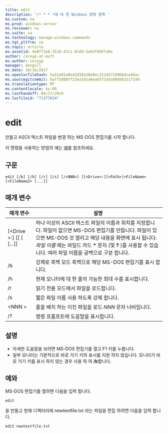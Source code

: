 ```yaml
---
title: edit
description: '\* * * *에 대 한 Windows 명령 항목 '
ms.custom: na
ms.prod: windows-server
ms.reviewer: na
ms.suite: na
ms.technology: manage-windows-commands
ms.tgt_pltfrm: na
ms.topic: article
ms.assetid: 4e0ff2e8-3518-47c1-8c69-5e93f895fa0e
author: coreyp-at-msft
ms.author: coreyp
manager: dongill
ms.date: 10/16/2017
ms.openlocfilehash: 5a51a81a0ed2d28a30e8ec221d5719968dce48ac
ms.sourcegitcommit: 6aff3d88ff22ea141a6ea6572a5ad8dd6321f199
ms.translationtype: MT
ms.contentlocale: ko-KR
ms.lasthandoff: 09/27/2019
ms.locfileid: "71377624"
---
```

# <a name="edit"></a>edit



만들고 ASCII 텍스트 파일을 변경 하는 MS-DOS 편집기를 시작 합니다.

이 명령을 사용하는 방법의 예는 [예](#BKMK_examples)를 참조하세요.

## <a name="syntax"></a>구문

```
edit [/b] [/h] [/r] [/s] [/<NNN>] [[<Drive>:][<Path>]<FileName> [<FileName2> [...]]
```

## <a name="parameters"></a>매개 변수

|매개 변수|설명|
|---------|-----------|
|[\<Drive >:] [<Path>] <FileName> [<FileName2> [...]]|하나 이상의 ASCII 텍스트 파일의 이름과 위치를 지정합니다. 파일이 없으면 MS-DOS 편집기를 만듭니다. 파일이 있으면 MS-DOS 것 열리고 해당 내용을 화면에 표시 됩니다. *파일 이름* 에는 와일드 카드 **&#42;** 문자 (및 **?** )를 사용할 수 있습니다. 여러 파일 이름을 공백으로 구분 합니다.|
|/b|강제로 흑백 모드 흑백으로 해당 MS-DOS 편집기를 표시 합니다.|
|/h|현재 모니터에 대 한 줄의 가능한 최대 수를 표시합니다.|
|/r|읽기 전용 모드에서 파일을 로드합니다.|
|/s|짧은 파일 이름 사용 하도록 강제 합니다.|
|\<NNN >|줄을 배치 하는 이진 파일을 로드 *NNN* 문자 너비입니다.|
|/?|명령 프롬프트에 도움말을 표시합니다.|

## <a name="remarks"></a>설명

-   자세한 도움말을 보려면 MS-DOS 편집기를 열고 F1 키를 누릅니다.
-   일부 모니터는 기본적으로 바로 가기 키의 표시를 지원 하지 않습니다. 모니터가 바로 가기 키를 표시 하지 않는 경우 사용 하 여 **/b**합니다.

## <a name="BKMK_examples"></a>예와

MS-DOS 편집기를 열려면 다음을 입력 합니다.
```
edit
```
을 만들고 현재 디렉터리에 newtextfile.txt 라는 파일을 편집 하려면 다음을 입력 합니다.
```
edit newtextfile.txt
```